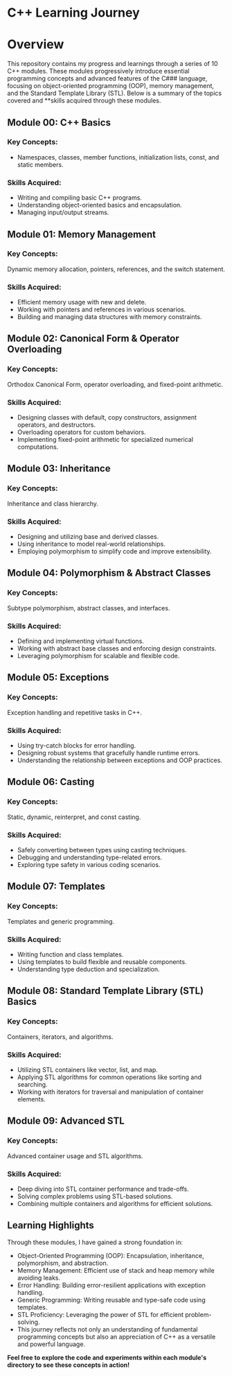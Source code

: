 # C++ Learning Journey

# Overview
This repository contains my progress and learnings through a series of 10 C++ modules. These modules progressively introduce essential programming concepts and advanced features of the 
C###  language, focusing on object-oriented programming (OOP), memory management, and the Standard Template Library (STL). Below is a summary of the topics covered and **skills acquired through these modules.


## Module 00: C++ Basics

### Key Concepts:
+ Namespaces, classes, member functions, initialization lists, const, and static members.

### Skills Acquired:
- Writing and compiling basic C++ programs.
- Understanding object-oriented basics and encapsulation.
- Managing input/output streams.

## Module 01: Memory Management
### Key Concepts:
 Dynamic memory allocation, pointers, references, and the switch statement.

### Skills Acquired:
- Efficient memory usage with new and delete.
- Working with pointers and references in various scenarios.
- Building and managing data structures with memory constraints.

## Module 02: Canonical Form & Operator Overloading
### Key Concepts:
 Orthodox Canonical Form, operator overloading, and fixed-point arithmetic.

### Skills Acquired:
- Designing classes with default, copy constructors, assignment operators, and destructors.
- Overloading operators for custom behaviors.
- Implementing fixed-point arithmetic for specialized numerical computations.

## Module 03: Inheritance
### Key Concepts:
 Inheritance and class hierarchy.

### Skills Acquired:
- Designing and utilizing base and derived classes.
- Using inheritance to model real-world relationships.
- Employing polymorphism to simplify code and improve extensibility.

## Module 04: Polymorphism & Abstract Classes
### Key Concepts:
 Subtype polymorphism, abstract classes, and interfaces.

### Skills Acquired:
- Defining and implementing virtual functions.
- Working with abstract base classes and enforcing design constraints.
- Leveraging polymorphism for scalable and flexible code.

## Module 05: Exceptions
### Key Concepts:
 Exception handling and repetitive tasks in C++.

### Skills Acquired:
- Using try-catch blocks for error handling.
- Designing robust systems that gracefully handle runtime errors.
- Understanding the relationship between exceptions and OOP practices.

## Module 06: Casting
### Key Concepts:
 Static, dynamic, reinterpret, and const casting.

### Skills Acquired:
- Safely converting between types using casting techniques.
- Debugging and understanding type-related errors.
- Exploring type safety in various coding scenarios.

## Module 07: Templates
### Key Concepts:
 Templates and generic programming.

### Skills Acquired:
- Writing function and class templates.
- Using templates to build flexible and reusable components.
- Understanding type deduction and specialization.

## Module 08: Standard Template Library (STL) Basics
### Key Concepts:
 Containers, iterators, and algorithms.

### Skills Acquired:
- Utilizing STL containers like vector, list, and map.
- Applying STL algorithms for common operations like sorting and searching.
- Working with iterators for traversal and manipulation of container elements.

## Module 09: Advanced STL
### Key Concepts:
 Advanced container usage and STL algorithms.

### Skills Acquired:
- Deep diving into STL container performance and trade-offs.
- Solving complex problems using STL-based solutions.
- Combining multiple containers and algorithms for efficient solutions.

## Learning Highlights
Through these modules, I have gained a strong foundation in:

- Object-Oriented Programming (OOP): Encapsulation, inheritance, polymorphism, and abstraction.
- Memory Management: Efficient use of stack and heap memory while avoiding leaks.
- Error Handling: Building error-resilient applications with exception handling.
- Generic Programming: Writing reusable and type-safe code using templates.
- STL Proficiency: Leveraging the power of STL for efficient problem-solving.
- This journey reflects not only an understanding of fundamental programming concepts but also an appreciation of C++ as a versatile and powerful language.

**Feel free to explore the code and experiments within each module's directory to see these concepts in action!**